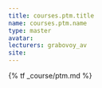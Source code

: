 ```yaml
---
title: courses.ptm.title
name: courses.ptm.name
type: master
avatar:
lecturers: grabovoy_av
site: 
---
```


{% tf _course/ptm.md %}